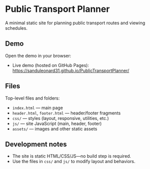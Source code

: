 # Public Transport Planner

A minimal static site for planning public transport routes and viewing schedules.

## Demo

Open the demo in your browser:

- Live demo (hosted on GitHub Pages): https://sanduleonard31.github.io/PublicTransportPlanner/

## Files

Top-level files and folders:

- `index.html` — main page
- `header.html`, `footer.html` — header/footer fragments
- `css/` — styles (layout, responsive, utilities, etc.)
- `js/` — site JavaScript (main, header, footer)
- `assets/` — images and other static assets

## Development notes

- The site is static HTML/CSS/JS—no build step is required.
- Use the files in `css/` and `js/` to modify layout and behaviors.

